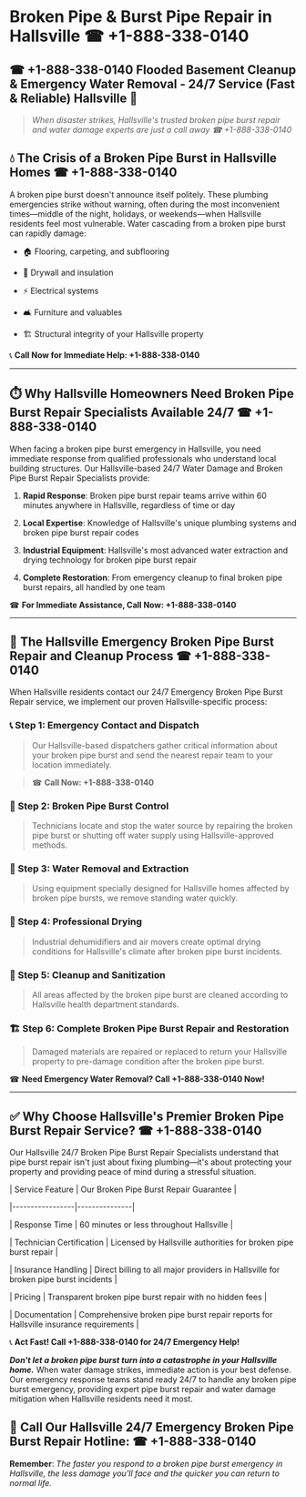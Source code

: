 # Broken Pipe & Burst Pipe Repair in Hallsville ☎ +1-888-338-0140  
## ☎ +1-888-338-0140 Flooded Basement Cleanup & Emergency Water Removal - 24/7 Service (Fast & Reliable) Hallsville 🚨  

> *When disaster strikes, Hallsville's trusted broken pipe burst repair and water damage experts are just a call away ☎ +1-888-338-0140*  

## 💧 The Crisis of a Broken Pipe Burst in Hallsville Homes ☎ +1-888-338-0140  

A broken pipe burst doesn't announce itself politely. These plumbing emergencies strike without warning, often during the most inconvenient times—middle of the night, holidays, or weekends—when Hallsville residents feel most vulnerable. Water cascading from a broken pipe burst can rapidly damage:  

* 🏠 Flooring, carpeting, and subflooring  
* 🧱 Drywall and insulation  
* ⚡ Electrical systems  
* 🛋️ Furniture and valuables  
* 🏗️ Structural integrity of your Hallsville property  

📞 **Call Now for Immediate Help: +1-888-338-0140**  

---  

## ⏱️ Why Hallsville Homeowners Need Broken Pipe Burst Repair Specialists Available 24/7 ☎ +1-888-338-0140  

When facing a broken pipe burst emergency in Hallsville, you need immediate response from qualified professionals who understand local building structures. Our Hallsville-based 24/7 Water Damage and Broken Pipe Burst Repair Specialists provide:  

1. **Rapid Response**: Broken pipe burst repair teams arrive within 60 minutes anywhere in Hallsville, regardless of time or day  
2. **Local Expertise**: Knowledge of Hallsville's unique plumbing systems and broken pipe burst repair codes  
3. **Industrial Equipment**: Hallsville's most advanced water extraction and drying technology for broken pipe burst repair  
4. **Complete Restoration**: From emergency cleanup to final broken pipe burst repairs, all handled by one team  

☎ **For Immediate Assistance, Call Now: +1-888-338-0140**  

---  

## 🔧 The Hallsville Emergency Broken Pipe Burst Repair and Cleanup Process ☎ +1-888-338-0140  

When Hallsville residents contact our 24/7 Emergency Broken Pipe Burst Repair service, we implement our proven Hallsville-specific process:  

### 📞 Step 1: Emergency Contact and Dispatch  
> Our Hallsville-based dispatchers gather critical information about your broken pipe burst and send the nearest repair team to your location immediately.  
> ☎ **Call Now: +1-888-338-0140**  

### 🚿 Step 2: Broken Pipe Burst Control  
> Technicians locate and stop the water source by repairing the broken pipe burst or shutting off water supply using Hallsville-approved methods.  

### 🌊 Step 3: Water Removal and Extraction  
> Using equipment specially designed for Hallsville homes affected by broken pipe bursts, we remove standing water quickly.  

### 💨 Step 4: Professional Drying  
> Industrial dehumidifiers and air movers create optimal drying conditions for Hallsville's climate after broken pipe burst incidents.  

### 🧼 Step 5: Cleanup and Sanitization  
> All areas affected by the broken pipe burst are cleaned according to Hallsville health department standards.  

### 🏗️ Step 6: Complete Broken Pipe Burst Repair and Restoration  
> Damaged materials are repaired or replaced to return your Hallsville property to pre-damage condition after the broken pipe burst.  

☎ **Need Emergency Water Removal? Call +1-888-338-0140 Now!**  

---  

## ✅ Why Choose Hallsville's Premier Broken Pipe Burst Repair Service? ☎ +1-888-338-0140  

Our Hallsville 24/7 Broken Pipe Burst Repair Specialists understand that pipe burst repair isn't just about fixing plumbing—it's about protecting your property and providing peace of mind during a stressful situation.  

| Service Feature | Our Broken Pipe Burst Repair Guarantee |  
|-----------------|---------------|  
| Response Time | 60 minutes or less throughout Hallsville |  
| Technician Certification | Licensed by Hallsville authorities for broken pipe burst repair |  
| Insurance Handling | Direct billing to all major providers in Hallsville for broken pipe burst incidents |  
| Pricing | Transparent broken pipe burst repair with no hidden fees |  
| Documentation | Comprehensive broken pipe burst repair reports for Hallsville insurance requirements |  

📞 **Act Fast! Call +1-888-338-0140 for 24/7 Emergency Help!**  

***Don't let a broken pipe burst turn into a catastrophe in your Hallsville home.*** When water damage strikes, immediate action is your best defense. Our emergency response teams stand ready 24/7 to handle any broken pipe burst emergency, providing expert pipe burst repair and water damage mitigation when Hallsville residents need it most.  

## 📱 Call Our Hallsville 24/7 Emergency Broken Pipe Burst Repair Hotline: ☎ +1-888-338-0140  

**Remember**: *The faster you respond to a broken pipe burst emergency in Hallsville, the less damage you'll face and the quicker you can return to normal life.*